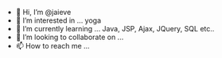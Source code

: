 - 👋 Hi, I’m @jaieve
- 👀 I’m interested in ... yoga
- 🌱 I’m currently learning ... Java, JSP, Ajax, JQuery, SQL etc..
- 💞️ I’m looking to collaborate on ...
- 📫 How to reach me ...

<!---
jaieve/jaieve is a ✨ special ✨ repository because its `README.md` (this file) appears on your GitHub profile.
You can click the Preview link to take a look at your changes.
--->
